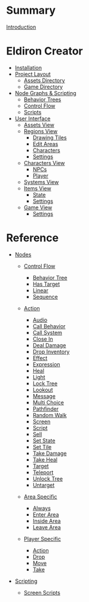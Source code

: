 # Summary

[Introduction](introduction.md)

# Eldiron Creator

- [Installation](./installation.md)
- [Project Layout](./projects.md)
  - [Assets Directory](./projects/assets.md)
  - [Game Directory](./projects/game.md)
- [Node Graphs & Scripting ](./nodegraph.md)
  - [Behavior Trees](./nodegraph_behavior_trees.md)
  - [Control Flow]()
  - [Scripts]()
- [User Interface](./ui_creator.md)
  - [Assets View](./assets.md)
  - [Regions View](./regions.md)
    - [Drawing Tiles](./regions_drawing_tiles.md)
    - [Edit Areas](./regions_edit_areas.md)
    - [Characters](./regions_characters.md)
    - [Settings](./regions_settings.md)
  - [Characters View](./characters.md)
    - [NPCs](./characters_npc.md)
    - [Player](./characters_player.md)
  - [Systems View](./systems.md)
  - [Items View](./items.md)
    - [State](./item_state.md)
    - [Settings](./item_settings.md)
  - [Game View](./game.md)
    - [Settings](./game_settings.md)

# Reference

- [Nodes]()
  - [Control Flow]()
    - [Behavior Tree](./nodes/behavior_tree.md)
    - [Has Target](./nodes/has_target.md)
    - [Linear](./nodes/light.md)
    - [Sequence](./nodes/sequence.md)

  - [Action]()
    - [Audio](./nodes/audio.md)
    - [Call Behavior](./nodes/call_behavior.md)
    - [Call System](./nodes/call_system.md)
    - [Close In](./nodes/close_in.md)
    - [Deal Damage](./nodes/deal_damage.md)
    - [Drop Inventory](./nodes/drop_inventory.md)
    - [Effect](./nodes/effect.md)
    - [Expression](./nodes/expression.md)
    - [Heal](./nodes/heal.md)
    - [Light](./nodes/light.md)
    - [Lock Tree](./nodes/lock_tree.md)
    - [Lookout](./nodes/lookout.md)
    - [Message](./nodes/message.md)
    - [Multi Choice](./nodes/multi_choice.md)
    - [Pathfinder](./nodes/pathfinder.md)
    - [Random Walk](./nodes/random_walk.md)
    - [Screen](./nodes/screen.md)
    - [Script](./nodes/script.md)
    - [Sell](./nodes/sell.md)
    - [Set State](./nodes/set_state.md)
    - [Set Tile](./nodes/set_tile.md)
    - [Take Damage](./nodes/take_damage.md)
    - [Take Heal](./nodes/take_heal.md)
    - [Target](./nodes/target.md)
    - [Teleport](./nodes/teleport.md)
    - [Unlock Tree](./nodes/unlock_tree.md)
    - [Untarget](./nodes/untarget.md)
  - [Area Specific]()
    - [Always](./nodes/always.md)
    - [Enter Area](./nodes/action.md)
    - [Inside Area](./nodes/inside_area.md)
    - [Leave Area](./nodes/leave_area.md)
  - [Player Specific]()
    - [Action](./nodes/action.md)
    - [Drop](./nodes/drop.md)
    - [Move](./nodes/move.md)
    - [Take](./nodes/take.md)

- [Scripting](./ref_scripting.md)
  - [Screen Scripts](./ref_screen_scripts.md)
